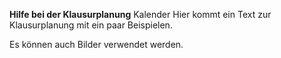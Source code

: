 **Hilfe bei der Klausurplanung** Kalender Hier kommt ein Text zur Klausurplanung mit
ein paar Beispielen.

Es können auch Bilder verwendet werden.
